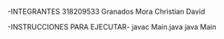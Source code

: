 -INTEGRANTES
318209533 Granados Mora Christian David

-INSTRUCCIONES PARA EJECUTAR-
javac Main.java
java Main
